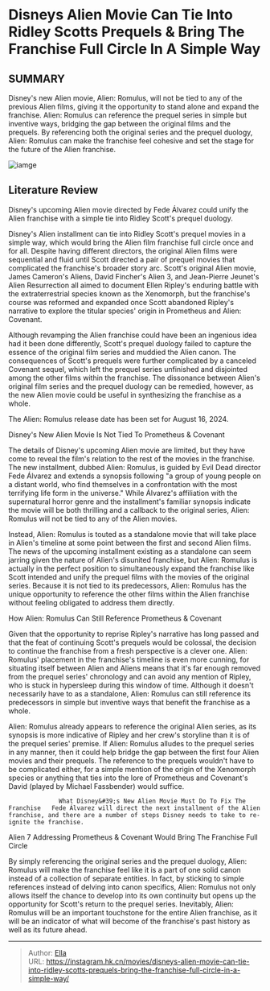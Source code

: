 # Disneys Alien Movie Can Tie Into Ridley Scotts Prequels &amp; Bring The Franchise Full Circle In A Simple Way


## SUMMARY 



  Disney&#39;s new Alien movie, Alien: Romulus, will not be tied to any of the previous Alien films, giving it the opportunity to stand alone and expand the franchise.   Alien: Romulus can reference the prequel series in simple but inventive ways, bridging the gap between the original films and the prequels.   By referencing both the original series and the prequel duology, Alien: Romulus can make the franchise feel cohesive and set the stage for the future of the Alien franchise.  

![iamge](https://static1.srcdn.com/wordpress/wp-content/uploads/2024/01/disney-alien-7-david-prometheus-covenant-xenomorph.jpg)

## Literature Review

Disney&#39;s upcoming Alien movie directed by Fede Álvarez could unify the Alien franchise with a simple tie into Ridley Scott&#39;s prequel duology.




Disney&#39;s Alien installment can tie into Ridley Scott&#39;s prequel movies in a simple way, which would bring the Alien film franchise full circle once and for all. Despite having different directors, the original Alien films were sequential and fluid until Scott directed a pair of prequel movies that complicated the franchise&#39;s broader story arc. Scott&#39;s original Alien movie, James Cameron&#39;s Aliens, David Fincher&#39;s Alien 3, and Jean-Pierre Jeunet&#39;s Alien Resurrection all aimed to document Ellen Ripley&#39;s enduring battle with the extraterrestrial species known as the Xenomorph, but the franchise&#39;s course was reformed and expanded once Scott abandoned Ripley&#39;s narrative to explore the titular species&#39; origin in Prometheus and Alien: Covenant.




Although revamping the Alien franchise could have been an ingenious idea had it been done differently, Scott&#39;s prequel duology failed to capture the essence of the original film series and muddied the Alien canon. The consequences of Scott&#39;s prequels were further complicated by a canceled Covenant sequel, which left the prequel series unfinished and disjointed among the other films within the franchise. The dissonance between Alien&#39;s original film series and the prequel duology can be remedied, however, as the new Alien movie could be useful in synthesizing the franchise as a whole.



The Alien: Romulus release date has been set for August 16, 2024.





 Disney&#39;s New Alien Movie Is Not Tied To Prometheus &amp; Covenant 
          




The details of Disney&#39;s upcoming Alien movie are limited, but they have come to reveal the film&#39;s relation to the rest of the movies in the franchise. The new installment, dubbed Alien: Romulus, is guided by Evil Dead director Fede Álvarez and extends a synopsis following &#34;a group of young people on a distant world, who find themselves in a confrontation with the most terrifying life form in the universe.&#34; While Álvarez&#39;s affiliation with the supernatural horror genre and the installment&#39;s familiar synopsis indicate the movie will be both thrilling and a callback to the original series, Alien: Romulus will not be tied to any of the Alien movies.

Instead, Alien: Romulus is touted as a standalone movie that will take place in Alien&#39;s timeline at some point between the first and second Alien films. The news of the upcoming installment existing as a standalone can seem jarring given the nature of Alien&#39;s disunited franchise, but Alien: Romulus is actually in the perfect position to simultaneously expand the franchise like Scott intended and unify the prequel films with the movies of the original series. Because it is not tied to its predecessors, Alien: Romulus has the unique opportunity to reference the other films within the Alien franchise without feeling obligated to address them directly.






 How Alien: Romulus Can Still Reference Prometheus &amp; Covenant 
         

Given that the opportunity to reprise Ripley&#39;s narrative has long passed and that the feat of continuing Scott&#39;s prequels would be colossal, the decision to continue the franchise from a fresh perspective is a clever one. Alien: Romulus&#39; placement in the franchise&#39;s timeline is even more cunning, for situating itself between Alien and Aliens means that it&#39;s far enough removed from the prequel series&#39; chronology and can avoid any mention of Ripley, who is stuck in hypersleep during this window of time. Although it doesn&#39;t necessarily have to as a standalone, Alien: Romulus can still reference its predecessors in simple but inventive ways that benefit the franchise as a whole.

Alien: Romulus already appears to reference the original Alien series, as its synopsis is more indicative of Ripley and her crew&#39;s storyline than it is of the prequel series&#39; premise. If Alien: Romulus alludes to the prequel series in any manner, then it could help bridge the gap between the first four Alien movies and their prequels. The reference to the prequels wouldn&#39;t have to be complicated either, for a simple mention of the origin of the Xenomorph species or anything that ties into the lore of Prometheus and Covenant&#39;s David (played by Michael Fassbender) would suffice.




                  What Disney&#39;s New Alien Movie Must Do To Fix The Franchise   Fede Álvarez will direct the next installment of the Alien franchise, and there are a number of steps Disney needs to take to re-ignite the franchise.   



 Alien 7 Addressing Prometheus &amp; Covenant Would Bring The Franchise Full Circle 
          

By simply referencing the original series and the prequel duology, Alien: Romulus will make the franchise feel like it is a part of one solid canon instead of a collection of separate entities. In fact, by sticking to simple references instead of delving into canon specifics, Alien: Romulus not only allows itself the chance to develop into its own continuity but opens up the opportunity for Scott&#39;s return to the prequel series. Inevitably, Alien: Romulus will be an important touchstone for the entire Alien franchise, as it will be an indicator of what will become of the franchise&#39;s past history as well as its future ahead.






---

> Author: [Ella](https://instagram.hk.cn/)  
> URL: https://instagram.hk.cn/movies/disneys-alien-movie-can-tie-into-ridley-scotts-prequels-bring-the-franchise-full-circle-in-a-simple-way/  

